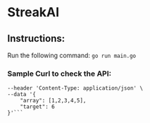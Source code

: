 # StreakAI

## Instructions:

Run the following command:
```go run main.go```

### Sample Curl to check the API:

```curl --location 'http://localhost:8080/find-pairs' \
--header 'Content-Type: application/json' \
--data '{
    "array": [1,2,3,4,5],
    "target": 6
}'```
